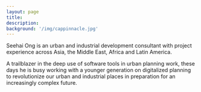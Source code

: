 ```yaml
---
layout: page
title: 
description: 
background: '/img/cappinnacle.jpg'
---
```


Seehai Ong is an urban and industrial development consultant with project experience across Asia, the Middle East, Africa and Latin America.  

A trailblazer in the deep use of software tools in urban planning work, these days he is busy working with a younger generation on digitalized planning to revolutionize our urban and industrial places in preparation for an increasingly complex  future.



